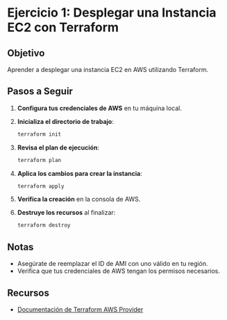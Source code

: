 
# Ejercicio 1: Desplegar una Instancia EC2 con Terraform

## Objetivo

Aprender a desplegar una instancia EC2 en AWS utilizando Terraform.

## Pasos a Seguir

1. **Configura tus credenciales de AWS** en tu máquina local.

2. **Inicializa el directorio de trabajo**:

   ```bash
   terraform init
   ```

3. **Revisa el plan de ejecución**:

   ```bash
   terraform plan
   ```

4. **Aplica los cambios para crear la instancia**:

   ```bash
   terraform apply
   ```

5. **Verifica la creación** en la consola de AWS.

6. **Destruye los recursos** al finalizar:

   ```bash
   terraform destroy
   ```

## Notas

- Asegúrate de reemplazar el ID de AMI con uno válido en tu región.
- Verifica que tus credenciales de AWS tengan los permisos necesarios.

## Recursos

- [Documentación de Terraform AWS Provider](https://registry.terraform.io/providers/hashicorp/aws/latest/docs)
